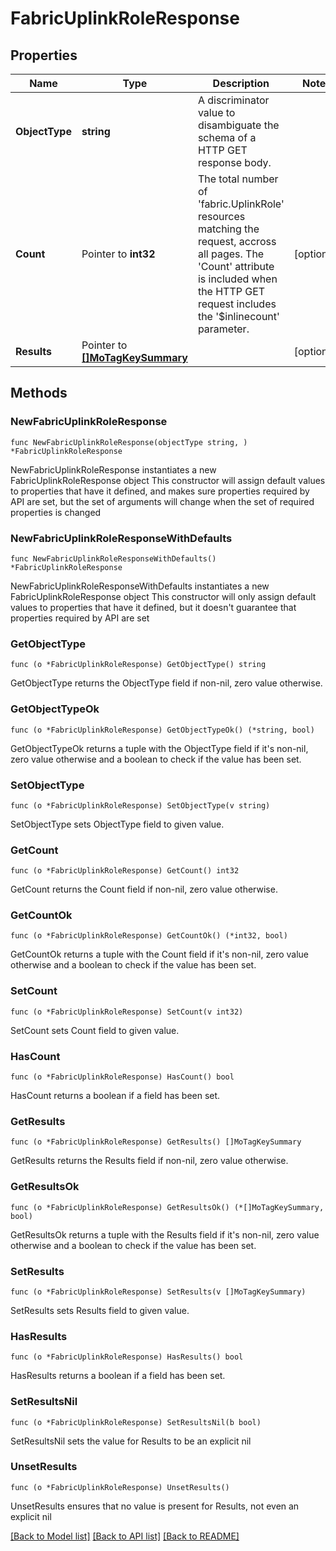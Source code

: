# FabricUplinkRoleResponse

## Properties

Name | Type | Description | Notes
------------ | ------------- | ------------- | -------------
**ObjectType** | **string** | A discriminator value to disambiguate the schema of a HTTP GET response body. | 
**Count** | Pointer to **int32** | The total number of &#39;fabric.UplinkRole&#39; resources matching the request, accross all pages. The &#39;Count&#39; attribute is included when the HTTP GET request includes the &#39;$inlinecount&#39; parameter. | [optional] 
**Results** | Pointer to [**[]MoTagKeySummary**](mo.TagKeySummary.md) |  | [optional] 

## Methods

### NewFabricUplinkRoleResponse

`func NewFabricUplinkRoleResponse(objectType string, ) *FabricUplinkRoleResponse`

NewFabricUplinkRoleResponse instantiates a new FabricUplinkRoleResponse object
This constructor will assign default values to properties that have it defined,
and makes sure properties required by API are set, but the set of arguments
will change when the set of required properties is changed

### NewFabricUplinkRoleResponseWithDefaults

`func NewFabricUplinkRoleResponseWithDefaults() *FabricUplinkRoleResponse`

NewFabricUplinkRoleResponseWithDefaults instantiates a new FabricUplinkRoleResponse object
This constructor will only assign default values to properties that have it defined,
but it doesn't guarantee that properties required by API are set

### GetObjectType

`func (o *FabricUplinkRoleResponse) GetObjectType() string`

GetObjectType returns the ObjectType field if non-nil, zero value otherwise.

### GetObjectTypeOk

`func (o *FabricUplinkRoleResponse) GetObjectTypeOk() (*string, bool)`

GetObjectTypeOk returns a tuple with the ObjectType field if it's non-nil, zero value otherwise
and a boolean to check if the value has been set.

### SetObjectType

`func (o *FabricUplinkRoleResponse) SetObjectType(v string)`

SetObjectType sets ObjectType field to given value.


### GetCount

`func (o *FabricUplinkRoleResponse) GetCount() int32`

GetCount returns the Count field if non-nil, zero value otherwise.

### GetCountOk

`func (o *FabricUplinkRoleResponse) GetCountOk() (*int32, bool)`

GetCountOk returns a tuple with the Count field if it's non-nil, zero value otherwise
and a boolean to check if the value has been set.

### SetCount

`func (o *FabricUplinkRoleResponse) SetCount(v int32)`

SetCount sets Count field to given value.

### HasCount

`func (o *FabricUplinkRoleResponse) HasCount() bool`

HasCount returns a boolean if a field has been set.

### GetResults

`func (o *FabricUplinkRoleResponse) GetResults() []MoTagKeySummary`

GetResults returns the Results field if non-nil, zero value otherwise.

### GetResultsOk

`func (o *FabricUplinkRoleResponse) GetResultsOk() (*[]MoTagKeySummary, bool)`

GetResultsOk returns a tuple with the Results field if it's non-nil, zero value otherwise
and a boolean to check if the value has been set.

### SetResults

`func (o *FabricUplinkRoleResponse) SetResults(v []MoTagKeySummary)`

SetResults sets Results field to given value.

### HasResults

`func (o *FabricUplinkRoleResponse) HasResults() bool`

HasResults returns a boolean if a field has been set.

### SetResultsNil

`func (o *FabricUplinkRoleResponse) SetResultsNil(b bool)`

 SetResultsNil sets the value for Results to be an explicit nil

### UnsetResults
`func (o *FabricUplinkRoleResponse) UnsetResults()`

UnsetResults ensures that no value is present for Results, not even an explicit nil

[[Back to Model list]](../README.md#documentation-for-models) [[Back to API list]](../README.md#documentation-for-api-endpoints) [[Back to README]](../README.md)



